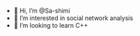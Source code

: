 - 👋 Hi, I’m @Sa-shimi
- 👀 I’m interested in social network analysis
- 💞️ I’m looking to learn C++



